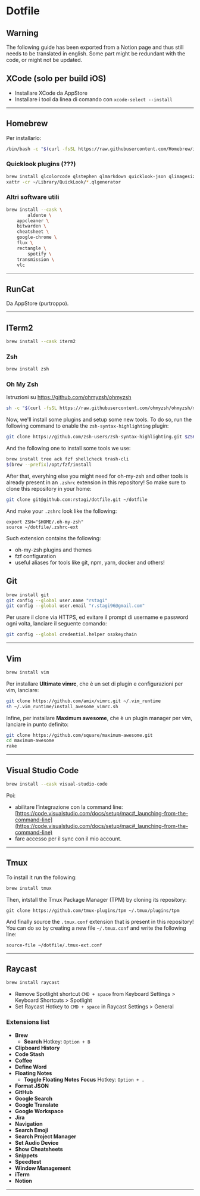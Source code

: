 # Dotfile

## Warning

The following guide has been exported from a Notion page and thus still needs to be translated in english.
Some part might be redundant with the code, or might not be updated.

## XCode (solo per build iOS)

- Installare XCode da AppStore
- Installare i tool da linea di comando con `xcode-select --install`

---

## Homebrew

Per installarlo:

```bash
/bin/bash -c "$(curl -fsSL https://raw.githubusercontent.com/Homebrew/install/master/install.sh)"
```

### Quicklook plugins (???)

```bash
brew install qlcolorcode qlstephen qlmarkdown quicklook-json qlimagesize suspicious-package apparency quicklookase qlvideo
xattr -cr ~/Library/QuickLook/*.qlgenerator
```

### Altri software utili

```bash
brew install --cask \
		aldente \
    appcleaner \
    bitwarden \  
    cheatsheet \
    google-chrome \
    flux \
    rectangle \ 
		spotify \
    transmission \
    vlc
```

---

## RunCat

Da AppStore (purtroppo).

---

## ITerm2

```bash
brew install --cask iterm2
```

### Zsh

```bash
brew install zsh
```

### Oh My Zsh

Istruzioni su https://github.com/ohmyzsh/ohmyzsh

```bash
sh -c "$(curl -fsSL https://raw.githubusercontent.com/ohmyzsh/ohmyzsh/master/tools/install.sh)"
```

Now, we'll install some plugins and setup some new tools. To do so, run the following command to enable the `zsh-syntax-highlighting` plugin:
```bash
git clone https://github.com/zsh-users/zsh-syntax-highlighting.git $ZSH_CUSTOM/plugins/zsh-syntax-highlighting
```

And the following one to install some tools we use:

```bash
brew install tree ack fzf shellcheck trash-cli
$(brew --prefix)/opt/fzf/install
```

After that, everyhing else you might need for oh-my-zsh and other tools is already present in an `.zshrc` extension in this repository! So make sure to clone this repository in your home:
```bash
git clone git@github.com:rstagi/dotfile.git ~/dotfile
```

And make your `.zshrc` look like the following:
```
export ZSH="$HOME/.oh-my-zsh"
source ~/dotfile/.zshrc-ext
```

Such extension contains the following:
- oh-my-zsh plugins and themes
- fzf configuration
- useful aliases for tools like git, npm, yarn, docker and others!

## Git

```bash
brew install git
git config --global user.name "rstagi"
git config --global user.email "r.stagi96@gmail.com"
```

Per usare il clone via HTTPS, ed evitare il prompt di username e password ogni volta, lanciare il seguente comando:

```bash
git config --global credential.helper osxkeychain
```

---

## Vim

```bash
brew install vim
```

Per installare ****Ultimate vimrc****, che è un set di plugin e configurazioni per vim, lanciare:

```bash
git clone https://github.com/amix/vimrc.git ~/.vim_runtime
sh ~/.vim_runtime/install_awesome_vimrc.sh
```

Infine, per installare ******************************Maximum awesome******************************, che è un plugin manager per vim, lanciare in punto definito:

```bash
git clone https://github.com/square/maximum-awesome.git
cd maximum-awesome
rake
```

---

## Visual Studio Code

```bash
brew install --cask visual-studio-code
```

Poi:

- abilitare l’integrazione con la command line: [https://code.visualstudio.com/docs/setup/mac#_launching-from-the-command-line](https://code.visualstudio.com/docs/setup/mac#_launching-from-the-command-line)
- fare accesso per il sync con il mio account.

---

## Tmux

To install it run the following:

```bash
brew install tmux
```

Then, intstall the Tmux Package Manager (TPM) by cloning its repository:

```
git clone https://github.com/tmux-plugins/tpm ~/.tmux/plugins/tpm
```

And finally source the `.tmux.conf` extension that is present in this repository! You can do so by creating a new file `~/.tmux.conf` and write the following line:
```
source-file ~/dotfile/.tmux-ext.conf
```

---

## Raycast

```bash
brew install raycast  
```

- Remove Spotlight shortcut `CMD + space` from Keyboard Settings > Keyboard Shortcuts > Spotlight
- Set Raycast Hotkey to `CMD + space` in Raycast Settings > General

### Extensions list

- **Brew**
    - **Search** Hotkey: `Option + B`
- **Clipboard History**
- **Code Stash**
- **Coffee**
- **Define Word**
- **Floating Notes**
    - **Toggle Floating Notes Focus** Hotkey: `Option + .`
- **************Format JSON**************
- **GitHub**
- **Google Search**
- **Google Translate**
- **Google Workspace**
- **Jira**
- **Navigation**
- **Search Emoji**
- **Search Project Manager**
- **Set Audio Device**
- **Show Cheatsheets**
- **Snippets**
- **Speedtest**
- **Window Management**
- **iTerm**
- **Notion**
---

